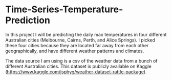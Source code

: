 # Time-Series-Temperature-Prediction
In this project I will be predicting the daily max temperatures in four different Australian cities (Melbourne, Cairns, Perth, and Alice Springs). I picked these four cities because they are located far away from each other geographically, and have different weather patterns and climates.

The data source I am using is a csv of the weather data from a bunch of different Australian cities. This dataset is publicly available on Kaggle (https://www.kaggle.com/jsphyg/weather-dataset-rattle-package).
